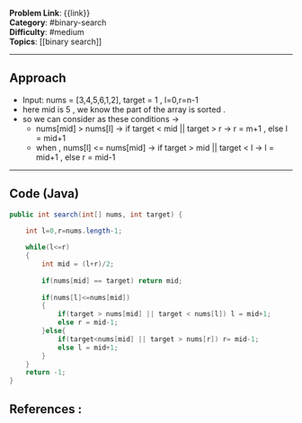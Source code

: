 
**Problem Link**: {{link}}  
**Category**: #binary-search  
**Difficulty**: #medium  
**Topics**: [[binary search]] 

---

## Approach

- Input: nums = [3,4,5,6,1,2], target = 1 , l=0,r=n-1
- here mid is 5 , we know the part of the array is sorted .
- so we can consider as these conditions ->
	- nums[mid] > nums[l] -> if target < mid || target > r -> r = m+1 , else l = mid+1
	- when , nums[l] <= nums[mid] -> if target > mid || target < l -> l = mid+1 , else r = mid-1

---

## Code (Java)

```java
public int search(int[] nums, int target) {

	int l=0,r=nums.length-1;
	
	while(l<=r)	
	{		
		int mid = (l+r)/2;
		
		if(nums[mid] == target) return mid;
		
		if(nums[l]<=nums[mid])
		{
			if(target > nums[mid] || target < nums[l]) l = mid+1;			
			else r = mid-1;	
		}else{
			if(target<nums[mid] || target > nums[r]) r= mid-1;	
			else l = mid+1;	
		}
	}
	return -1;
}

```


## References :